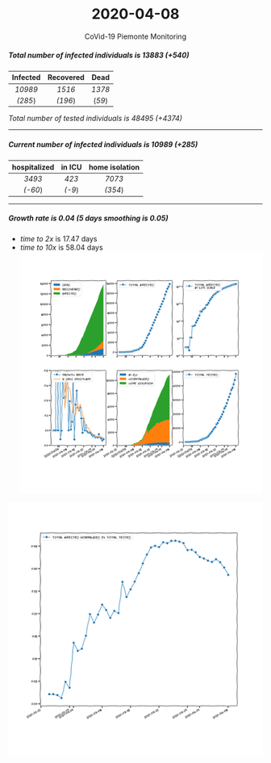 <div align='center'>

# 2020-04-08
CoVid-19 Piemonte Monitoring
</div>

##### Total number of infected individuals is 13883 (+540)
Infected | Recovered | Dead
:---: | :---: | :---:
*10989* | *1516* | *1378*
*(285*) | *(196*) | (*59*)

*Total number of tested individuals is 48495 (+4374)*
***
##### Current number of infected individuals is 10989 (+285)
hospitalized | in ICU | home isolation
:---: | :---: | :---:
*3493* |*423* |*7073*
*(-60*) |*(-9*) |*(354*)
***
##### Growth rate is 0.04 (5 days smoothing is 0.05)
- *time to 2x* is 17.47 days
- *time to 10x* is 58.04 days
![stats][stats]

![infected_normalized][infected_normalized]

[stats]: stats_Piemonte.png
[infected_normalized]: infected_normalized_Piemonte.png
